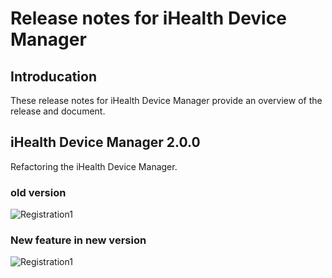 # Release notes for iHealth Device Manager

## Introducation

These release notes for iHealth Device Manager provide an overview of the release and document.

## iHealth Device Manager 2.0.0

Refactoring the iHealth Device Manager.

### old version

![Registration1](./../public/DeviceManager.png?raw=true)

### New feature in new version

![Registration1](./../public/iHealthDevicesManager.png?raw=true)